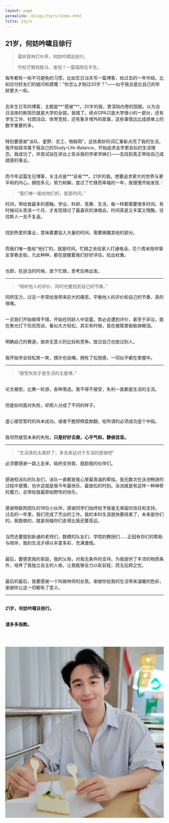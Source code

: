 ```yaml
---
layout: page
permalink: /blogs/21yrs/index.html
title: 21yrs
---
```


## 21岁，何妨吟啸且徐行

> 莫听穿林打叶声，何妨吟啸且徐行。
>
> 竹杖芒鞋轻胜马，谁怕？一蓑烟雨任平生。

每年都有一些不可避免的习惯，比如生日当天写一篇博客，给过去的一年作结。比如应付好友们的疑问和感慨：“你怎么才刚过20岁？”——似乎我总是比自己的年龄更大一些。

<br>去年生日写的博客，主题是**“感谢”**。20岁的我，曾深陷内卷的囹圄，以为没日没夜的刷简历就是大学的全部。我错了。绩点GPA只是大学很小的一部分，还有学生工作、社团活动、体育竞技，还有象牙塔外的故事，这些事情远比成绩单上的数字重要的多。

<br>特别要感谢“泳队、星野、志工、物联网”，这些美妙的词汇重新点亮了我的生活，我开始探寻属于我自己的Study-Life-Balance，开始追求会学更会玩的生活理念。我成功了，并尝试站在讲台上告诉我的学弟学妹们——去找到真正带给自己成就感的事业。

<br>而今年这篇生日博客，关注点是**“自省”**。21岁的我，想要追求更大的世界与更平和的内心。拥抱多元，努力和解。度过了忙碌而幸福的一年，我慢慢开始发现：

> “我们唯一能给他们的，就是时间。”

时间，带给我最多的感触。学业、科研、竞赛、生活，每一样都需要很多时间。有时候闷头苦读一个月，才发现错过了最喜欢的演唱会。时间真是又丰富又残酷，往往斯人一去不复返。

<br>找到热爱的事业，意味着要投入大量的时间，需要搁置其他的部分。

<br>而我们唯一能给“他们”的，就是时间。忙碌之余给家人打通电话，花个周末陪伴挚友穿巷走街。凡此种种，都在提醒着我们好好评估，给出权重。

<br>也即，在适当的时候，放下忙碌，思考后再出发。

----

> “倾听他人的评价，同时也要找到自己的节奏。”

同侪压力，过去一年常给我带来巨大的痛苦。平衡他人的评价和自己的节奏，真的很难。

<br>一旦我们开始做得不错，开始在同龄人中显露，势必会遭到评价，甚至于非议。能在聚光灯下侃侃而谈，看似大方轻松，其实有时候，竟在被窝里偷偷抹眼泪。

<br>明确自己的赛道，放弃无意义的比较和竞争。放过自己也放过别人。

<br>我开始学会轻松笑一笑，偶尔也自嘲。拥有了松弛感，一切似乎都在掌握中。

---

> “接受失败才是生活的主旋律。”

<br>论文被拒，比赛一轮游，各种落选。我不得不接受，失利一直都是生活的主流。

<br>但是如何面对失败，却把人分成了不同的样子。

<br>虚心接受暂时的尚未成功。或者干脆把棋盘掀翻，给所谓的必须成功竖个中指。

<br>我坦然接受未来的失败。**只是好好去做，心平气和，静侯佳音。**

---

> “生活真的太美好了，多去表达对于生活的感谢吧”

必须要感谢一路上走来，始终支持我、鼓励我的伙伴们。

<br>感谢校泳队的队友们，泳队一直都是我心里最真诚的牵挂。我无数次在泳池畅游的过程中感慨，也许这就是我今年最快乐、最放松的时刻。泳池就是有这样一种神奇的魔力，总带给我最原始野性的快乐。

<br>感谢物联网团队的18位小伙伴，感谢同学们始终给予我毫无保留的信任和支持。过去的一年里，我们完成了杰出的工作。我的本科生涯就快要结束了，未来是你们的。我能做的，就是祝福你们走得比我还要高远。

<br>当然还要提到新通的老师们，数模的队友们，学院的教授们......正因有你们的帮助与陪伴，我的生活才得以丰富多彩、充满激情。

<br>最后，要感恩我的家庭，我的父母，对我无条件的支持。为我提供了丰沛的物质条件，培养了我独立自主的人格，让我能够全力以赴前程，而无后顾之忧。

<br>最后的最后，我要感谢一个叫做林师的女孩。谢谢你给我的生活带来温暖的色彩，谢谢你让这一切都有了意义。

---

<br>**21岁，何妨吟啸且徐行。**

<br>**请多多指教。**

<br><br>

 ![image-20231102095826787](21yrs.assets/image-20231102095826787.png)
